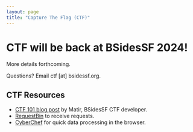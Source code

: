 ```yaml
---
layout: page
title: "Capture The Flag (CTF)"
--- 
```


# CTF will be back at BSidesSF 2024!

More details forthcoming.

Questions? Email ctf [at] bsidessf.org.

## CTF Resources

* [CTF 101 blog
  post](https://systemoverlord.com/2023/04/17/ctf-101-just-try-it.html) by
  Matir, BSidesSF CTF developer.
* [RequestBin](https://pipedream.com/requestbin) to receive requests.
* [CyberChef](https://gchq.github.io/CyberChef/) for quick data processing in
  the browser.
